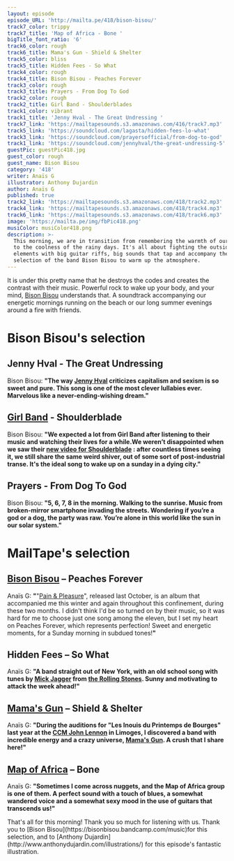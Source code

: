 ```yaml
---
layout: episode
episode_URL: 'http://mailta.pe/418/bison-bisou/'
track7_color: trippy
track7_title: 'Map of Africa - Bone '
bigTitle_font_ratio: '6'
track6_color: rough
track6_title: Mama's Gun - Shield & Shelter
track5_color: bliss
track5_title: Hidden Fees - So What
track4_color: rough
track4_title: Bison Bisou - Peaches Forever
track3_color: rough
track3_title: Prayers - From Dog To God
track2_color: rough
track2_title: Girl Band - Shoulderblades
track1_color: vibrant
track1_title: 'Jenny Hval - The Great Undressing '
track7_link: 'https://mailtapesounds.s3.amazonaws.com/416/track7.mp3'
track5_link: 'https://soundcloud.com/lagasta/hidden-fees-lo-what'
track3_link: 'https://soundcloud.com/prayersofficial/from-dog-to-god'
track1_link: 'https://soundcloud.com/jennyhval/the-great-undressing-5'
guestPic: guestPic418.jpg
guest_color: rough
guest_name: Bison Bisou
category: '418'
writer: Anaïs G
illustrator: Anthony Dujardin
author: Anaïs G
published: true
track2_link: 'https://mailtapesounds.s3.amazonaws.com/418/track2.mp3'
track4_link: 'https://mailtapesounds.s3.amazonaws.com/418/track4.mp3'
track6_link: 'https://mailtapesounds.s3.amazonaws.com/418/track6.mp3'
image: 'https://mailta.pe/img/fbPic418.png'
musiColor: musiColor418.png
description: >-
  This morning, we are in transition from remembering the warmth of our summer
  to the coolness of the rainy days. It's all about fighting the outside
  elements with big guitar riffs, big sounds that tap and accompany the musical
  selection of the band Bison Bisou to warm up the atmosphere.
---
```

<p id="introduction">

It is under this pretty name that he destroys the codes and creates the contrast with their music. Powerful rock to wake up your body, and your mind, [Bison Bisou](https://bisonbisou.bandcamp.com/) understands that. A soundtrack accompanying our energetic mornings running on the beach or our long summer evenings around a fire with friends.
</p>

# Bison Bisou's selection

## Jenny Hval - The Great Undressing
Bison Bisou: **"**The way [Jenny Hval](http://jennyhval.com/) criticizes capitalism and sexism is so sweet and pure. This song is one of the most clever lullabies ever. Marvelous like a never-ending-wishing dream.**"**

## [Girl Band](https://girlband.ie/) - Shoulderblade
Bison Bisou: **"**We expected a lot from Girl Band after listening to their music and watching their lives for a while.We weren’t disappointed when we saw their [new video for Shoulderblade](https://www.youtube.com/watch?v=xdnA7qQCF0k) : after countless times seeing it, we still share the same weird shiver, out of some sort of post-industrial transe. It's the ideal song to wake up on a sunday in a dying city.**"** 

## Prayers - From Dog To God
Bison Bisou: **"**5, 6, 7, 8 in the morning. Walking to the sunrise. Music from broken-mirror smartphone invading the streets. Wondering if you’re a god or a dog, the party was raw. You’re alone in this world like the sun in our solar system.**"**

# MailTape's selection

## [Bison Bisou](https://www.facebook.com/BisonBisou) – Peaches Forever
Anaïs G: **"**"[Pain & Pleasure](https://bisonbisou.bandcamp.com/)", released last October, is an album that accompanied me this winter and again throughout this confinement, during these two months. I didn't think I'd be so turned on by their music, so it was hard for me to choose just one song among the eleven, but I set my heart on Peaches Forever, which represents perfection! Sweet and energetic moments, for a Sunday morning in subdued tones!**"**

## Hidden Fees – So What
Anaïs G: **"**A band straight out of New York, with an old school song with tunes by [Mick Jagger](https://fr.wikipedia.org/wiki/Mick_Jagger) from [the Rolling Stones](https://fr.wikipedia.org/wiki/The_Rolling_Stones). Sunny and motivating to attack the week ahead!**"**

## [Mama's Gun](https://www.facebook.com/MamasGunMusic/) – Shield & Shelter
Anaïs G: **"**During the auditions for "Les Inouis du Printemps de Bourges" last year at the [CCM John Lennon](https://www.facebook.com/ccmjohnlennon/) in Limoges, I discovered a band with incredible energy and a crazy universe, [Mama's Gun](https://soundcloud.com/mamas-gun-77509736). A crush that I share here!**"**

## [Map of Africa](https://soundcloud.com/map-of-africa)  – Bone
Anaïs G: **"**Sometimes I come across nuggets, and the Map of Africa group is one of them. A perfect sound with a touch of blues, a somewhat wandered voice and a somewhat sexy mood in the use of guitars that transcends us!**"**


<p id="outroduction">That's all for this morning! Thank you so much for listening with us. Thank you to [Bison Bisou](https://bisonbisou.bandcamp.com/music)for this selection, and to [Anthony Dujardin](http://www.anthonydujardin.com/illustrations/) for this episode's fantastic illustration.</p>
